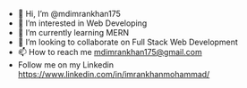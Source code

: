 - 👋 Hi, I’m @mdimrankhan175
- 👀 I’m interested in Web Developing
- 🌱 I’m currently learning MERN 
- 💞️ I’m looking to collaborate on Full Stack Web Development
- 📫 How to reach me mdimrankhan175@gmail.com
- Follow me on my Linkedin https://www.linkedin.com/in/imrankhanmohammad/

<!---
mdimrankhan175/mdimrankhan175 is a ✨ special ✨ repository because its `README.md` (this file) appears on your GitHub profile.
You can click the Preview link to take a look at your changes.
--->
